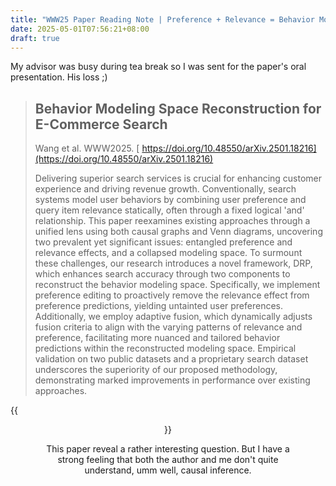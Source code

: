```yaml
---
title: "WWW25 Paper Reading Note | Preference + Relevance = Behavior Modeling Space Reconstruction"
date: 2025-05-01T07:56:21+08:00
draft: true
---
```


My advisor was busy during tea break so I was sent for the paper's oral presentation. His loss ;)

> ## Behavior Modeling Space Reconstruction for E-Commerce Search
>
> Wang et al. WWW2025. [ https://doi.org/10.48550/arXiv.2501.18216](https://doi.org/10.48550/arXiv.2501.18216)
>
> Delivering superior search services is crucial for enhancing customer experience and driving revenue growth. Conventionally, search systems model user behaviors by combining user preference and query item relevance statically, often through a fixed logical 'and' relationship. This paper reexamines existing approaches through a unified lens using both causal graphs and Venn diagrams, uncovering two prevalent yet significant issues: entangled preference and relevance effects, and a collapsed modeling space. To surmount these challenges, our research introduces a novel framework, DRP, which enhances search accuracy through two components to reconstruct the behavior modeling space. Specifically, we implement preference editing to proactively remove the relevance effect from preference predictions, yielding untainted user preferences. Additionally, we employ adaptive fusion, which dynamically adjusts fusion criteria to align with the varying patterns of relevance and preference, facilitating more nuanced and tailored behavior predictions within the reconstructed modeling space. Empirical validation on two public datasets and a proprietary search dataset underscores the superiority of our proposed methodology, demonstrating marked improvements in performance over existing approaches.

{{<figure align="center" src="/online/joint_modeling_wangEtAl.jpeg" caption="caption_text" width="50%">}}

This paper reveal a rather interesting question. But I have a strong feeling that both the author and me don't quite understand, umm well, causal inference.
